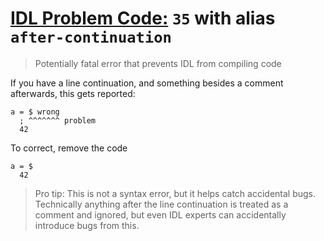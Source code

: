 # [IDL Problem Code:](./../README.md) `35` with alias `after-continuation`

> Potentially fatal error that prevents IDL from compiling code

If you have a line continuation, and something besides a comment afterwards, this gets reported:

```idl
a = $ wrong
  ; ^^^^^^^ problem
  42
```

To correct, remove the code

```idl
a = $
  42
```

> Pro tip: This is not a syntax error, but it helps catch accidental bugs. Technically anything after the line continuation is treated as a comment and ignored, but even IDL experts can accidentally introduce bugs from this.
